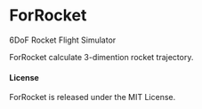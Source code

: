# ForRocket
6DoF Rocket Flight Simulator

ForRocket calculate 3-dimention rocket trajectory.



#### License
ForRocket is released under the MIT License.
